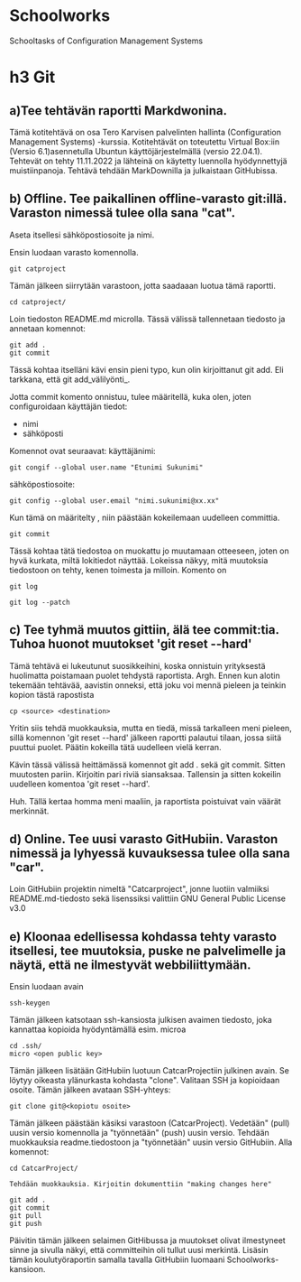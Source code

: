 # Schoolworks
Schooltasks of Configuration Management Systems

# h3 Git

## a)Tee tehtävän raportti Markdwonina.
Tämä kotitehtävä on osa Tero Karvisen palvelinten hallinta (Configuration Management Systems) -kurssia.
Kotitehtävät on toteutettu Virtual Box:iin (Versio 6.1)asennetulla Ubuntun käyttöjärjestelmällä (versio 22.04.1).
Tehtevät on tehty 11.11.2022 ja lähteinä on käytetty luennolla hyödynnettyjä muistiinpanoja.
Tehtävä tehdään MarkDownilla ja julkaistaan GitHubissa.


## b) Offline. Tee paikallinen offline-varasto git:illä. Varaston nimessä tulee olla sana "cat".
Aseta itsellesi sähköpostiosoite ja nimi.

Ensin luodaan varasto komennolla.

	git catproject

Tämän jälkeen siirrytään varastoon, jotta saadaaan luotua tämä raportti.

	cd catproject/

Loin tiedoston README.md microlla. Tässä välissä tallennetaan tiedosto ja annetaan komennot:

	git add .
	git commit

Tässä kohtaa itselläni kävi ensin pieni typo, kun olin kirjoittanut git add.
Eli tarkkana, että git add_välilyönti_.

Jotta commit komento onnistuu, tulee määritellä, kuka olen, joten configuroidaan käyttäjän tiedot:
- nimi
- sähköposti

Komennot ovat seuraavat:
käyttäjänimi:

	git congif --global user.name "Etunimi Sukunimi"

sähköpostiosoite:

	git config --global user.email "nimi.sukunimi@xx.xx"
	
Kun tämä on määritelty , niin päästään kokeilemaan uudelleen committia.

	git commit

Tässä kohtaa tätä tiedostoa on muokattu jo muutamaan otteeseen, joten on hyvä kurkata, miltä lokitiedot näyttää. 
Lokeissa näkyy, mitä muutoksia tiedostoon on tehty, kenen toimesta ja milloin.
Komento on

	git log

	git log --patch

## c) Tee tyhmä muutos gittiin, älä tee commit:tia. Tuhoa huonot muutokset 'git reset --hard'
Tämä tehtävä ei lukeutunut suosikkeihini, koska onnistuin yrityksestä huolimatta poistamaan puolet tehdystä raportista.
Argh.
Ennen kun alotin tekemään tehtävää, aavistin onneksi, että joku voi mennä pieleen ja teinkin kopion tästä rapostista

	cp <source> <destination>

Yritin siis tehdä muokkauksia, mutta en tiedä, missä tarkalleen meni pieleen, sillä komennon 'git reset --hard' jälkeen raportti palautui tilaan, jossa siitä puuttui puolet.
Päätin kokeilla tätä uudelleen vielä kerran.

Kävin tässä välissä heittämässä komennot git add . sekä git commit. 
Sitten muutosten pariin. Kirjoitin pari riviä siansaksaa. Tallensin ja sitten kokeilin uudelleen komentoa 'git reset --hard'.

Huh. Tällä kertaa homma meni maaliin, ja raportista poistuivat vain väärät merkinnät.

## d) Online. Tee uusi varasto GitHubiin. Varaston nimessä ja lyhyessä kuvauksessa tulee olla sana "car".
Loin GitHubiin projektin nimeltä "Catcarproject", jonne luotiin valmiiksi README.md-tiedosto sekä lisenssiksi valittiin GNU General Public License v3.0

## e) Kloonaa edellisessa kohdassa tehty varasto itsellesi, tee muutoksia, puske ne palvelimelle ja näytä, että ne ilmestyvät webbiliittymään.
Ensin luodaan avain

	ssh-keygen

Tämän jälkeen katsotaan ssh-kansiosta julkisen avaimen tiedosto, joka kannattaa kopioida hyödyntämällä esim. microa

	cd .ssh/
	micro <open public key>

Tämän jälkeen lisätään GitHubiin luotuun CatcarProjectiin julkinen avain. Se löytyy oikeasta ylänurkasta kohdasta "clone".
Valitaan SSH ja kopioidaan osoite.
Tämän jälkeen avataan SSH-yhteys:

	git clone git@<kopiotu osoite>

Tämän jälkeen päästään käsiksi varastoon (CatcarProject).
Vedetään" (pull) uusin versio komennolla ja "työnnetään" (push) uusin versio.
Tehdään muokkauksia readme.tiedostoon ja "työnnetään" uusin versio GitHubiin. 
Alla komennot:

	cd CatcarProject/

	Tehdään muokkauksia. Kirjoitin dokumenttiin "making changes here"

	git add .
	git commit
	git pull
	git push

Päivitin tämän jälkeen selaimen GitHibussa ja muutokset olivat ilmestyneet sinne ja sivulla näkyi, että committeihin oli tullut uusi merkintä.
Lisäsin tämän koulutyöraportin samalla tavalla GitHubiin luomaani Schoolworks-kansioon.
